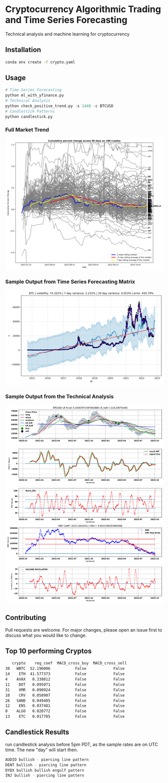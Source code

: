 # Cryptocurrency Algorithmic Trading and Time Series Forecasting

Technical analysis and machine learning for cryptocurrency

## Installation
```bash
conda env create -f crypto.yaml
```

## Usage

```python
# Time Series Forecasting
python ml_with_yfinance.py
# Technical Analysis
python check_positive_trend.py -s 1440 -c BTCUSD
# Candlestick Patterns
python candlestick.py
```
### Full Market Trend
![alt text](https://github.com/bszek213/cryptoML/blob/dev/full_market_trend.png)
### Sample Output from Time Series Forecasting Matrix
![alt text](https://github.com/bszek213/cryptoML/blob/dev/forecast_ML/BTC/BTC.png)

### Sample Output from the Technical Analysis
![alt text](https://github.com/bszek213/cryptoML/blob/dev/technical_analysis/BTCUSD.svg)

## Contributing
Pull requests are welcome. For major changes, please open an issue first to discuss what you would like to change.

## Top 10 performing Cryptos
```bash
   crypto    reg_coef  MACD_cross_buy  MACD_cross_sell
30   WBTC  52.196006           False            False
14    ETH  41.577373           False            False
4    AVAX   0.338812           False            False
11    DOT   0.095071           False            False
31    XMR   0.090924           False            False
10    CRV   0.058907           False            False
26   SAND   0.049405           False            False
12    ENS   0.037481           False            False
0    ALGO   0.020772           False            False
13    ETC   0.017785           False            False
```
## Candlestick Results
run candlestick analysis before 5pm PDT, as the sample rates are on UTC time. The
new "day" will start then.
```bash
AUDIO bullish - piercing line pattern
DENT bullish - piercing line pattern
DYDX bullish bullish engulf pattern
INJ bullish - piercing line pattern
```

